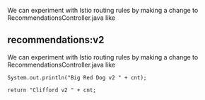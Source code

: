 We can experiment with Istio routing rules by making a change to RecommendationsController.java like

## recommendations:v2

We can experiment with Istio routing rules by making a change to RecommendationsController.java like

    System.out.println("Big Red Dog v2 " + cnt);
     
    return "Clifford v2 " + cnt;
